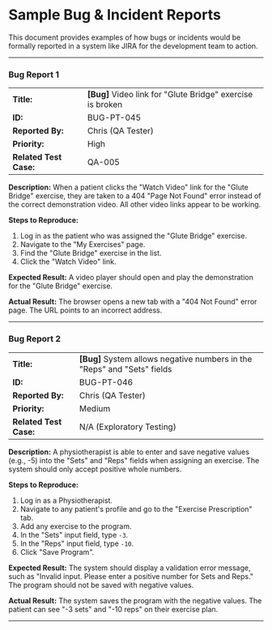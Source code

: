 # Sample Bug & Incident Reports

This document provides examples of how bugs or incidents would be formally reported in a system like JIRA for the development team to action.

---
### **Bug Report 1**

| | |
| :--- | :--- |
| **Title:** | **[Bug]** Video link for "Glute Bridge" exercise is broken |
| **ID:** | BUG-PT-045 |
| **Reported By:** | Chris (QA Tester) |
| **Priority:** | High |
| **Related Test Case:** | QA-005 |

**Description:**
When a patient clicks the "Watch Video" link for the "Glute Bridge" exercise, they are taken to a 404 "Page Not Found" error instead of the correct demonstration video. All other video links appear to be working.

**Steps to Reproduce:**
1.  Log in as the patient who was assigned the "Glute Bridge" exercise.
2.  Navigate to the "My Exercises" page.
3.  Find the "Glute Bridge" exercise in the list.
4.  Click the "Watch Video" link.

**Expected Result:**
A video player should open and play the demonstration for the "Glute Bridge" exercise.

**Actual Result:**
The browser opens a new tab with a "404 Not Found" error page. The URL points to an incorrect address.

---
### **Bug Report 2**

| | |
| :--- | :--- |
| **Title:** | **[Bug]** System allows negative numbers in the "Reps" and "Sets" fields |
| **ID:** | BUG-PT-046 |
| **Reported By:** | Chris (QA Tester) |
| **Priority:** | Medium |
| **Related Test Case:** | N/A (Exploratory Testing) |

**Description:**
A physiotherapist is able to enter and save negative values (e.g., -5) into the "Sets" and "Reps" fields when assigning an exercise. The system should only accept positive whole numbers.

**Steps to Reproduce:**
1.  Log in as a Physiotherapist.
2.  Navigate to any patient's profile and go to the "Exercise Prescription" tab.
3.  Add any exercise to the program.
4.  In the "Sets" input field, type `-3`.
5.  In the "Reps" input field, type `-10`.
6.  Click "Save Program".

**Expected Result:**
The system should display a validation error message, such as "Invalid input. Please enter a positive number for Sets and Reps." The program should not be saved with negative values.

**Actual Result:**
The system saves the program with the negative values. The patient can see "-3 sets" and "-10 reps" on their exercise plan.

---
